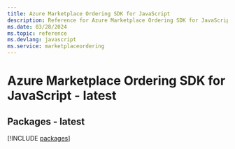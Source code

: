 ```yaml
---
title: Azure Marketplace Ordering SDK for JavaScript
description: Reference for Azure Marketplace Ordering SDK for JavaScript
ms.date: 03/28/2024
ms.topic: reference
ms.devlang: javascript
ms.service: marketplaceordering
---
```

# Azure Marketplace Ordering SDK for JavaScript - latest
## Packages - latest
[!INCLUDE [packages](marketplace-ordering-index.md)]